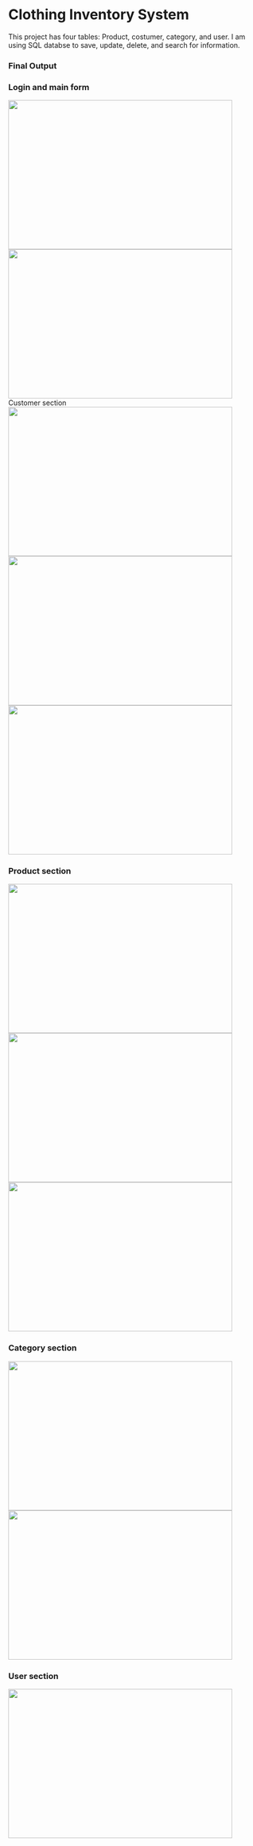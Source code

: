 <h1>Clothing Inventory System</h1>

<p>This project has four tables: Product, costumer, category, and user. I am using SQL databse to save, update, delete, and search for information.</p>

<h3>Final Output</h3>

<h3>Login and main form</h3>

<img src="https://suelenduarte.github.io/ClothingInventorySystem/images/main.PNG" width = 450 height = 300> 
<img src="https://suelenduarte.github.io/ClothingInventorySystem/images/login.PNG" width = 450 height = 300

<h3>Customer section</h3>

<img src="https://suelenduarte.github.io/ClothingInventorySystem/images/customer-add.PNG" width = 450 height = 300> 
<img src="https://suelenduarte.github.io/ClothingInventorySystem/images/customer-all.PNG" width = 450 height = 300> 
<img src="https://suelenduarte.github.io/ClothingInventorySystem/images/customer-search.PNG" width = 450 height = 300> 

<h3>Product section</h3>

<img src="https://suelenduarte.github.io/ClothingInventorySystem/images/product-add.PNG" width = 450 height = 300> 
<img src="https://suelenduarte.github.io/ClothingInventorySystem/images/product-all.PNG" width = 450 height = 300> 
<img src="https://suelenduarte.github.io/ClothingInventorySystem/images/product-search.PNG" width = 450 height = 300> 

<h3>Category section</h3>

<img src="https://suelenduarte.github.io/ClothingInventorySystem/images/category-add.PNG" width = 450 height = 300> 
<img src="https://suelenduarte.github.io/ClothingInventorySystem/images/category-search.PNG" width = 450 height = 300> 

<h3>User section</h3>

<img src="https://suelenduarte.github.io/ClothingInventorySystem/images/user-add.PNG" width = 450 height = 300> 


